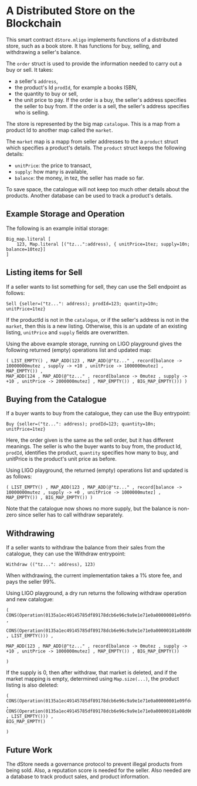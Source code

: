 # A Distributed Store on the Blockchain

This smart contract `dStore.mligo` implements functions of a distributed store, such as a book store.  It has functions for buy, selling, and withdrawing a seller's balance.

The `order` struct is used to provide the information needed to carry out a buy or sell.  It takes:

* a seller's `address`,
* the product's Id `prodId`, for example a books ISBN,
* the quantity to buy or sell,
* the unit price to  pay.
If the order is a buy, the seller's address specifies the seller to buy from.  If the order is a sell, the seller's address specifies who is selling.

The store is represented by the big map `catalogue`.  This is a map from a product Id to another map called the `market`.

The `market` map is a mapp from seller addresses to the a `product` struct which specifies a product's details.  The `product` struct keeps the following details:

* `unitPrice`: the price to transact,
* `supply`: how many is available,
* `balance`: the money, in tez, the seller has made so far.

To save space, the catalogue will not keep too much other details about the products.  Another database can be used to track a product's details.
## Example Storage and Operation
The following is an example initial storage:
    
    Big_map.literal [ 
        123, Map.literal [("tz...":address), { unitPrice=1tez; supply=10n; balance=10tez}]
    ]
## Listing items for Sell
If a seller wants to list something for sell, they can use the Sell endpoint as follows:

    Sell {seller=("tz...": address); prodId=123; quantity=10n; unitPrice=1tez}
    
If the productId is not in the `catalogue`, or if the seller's address is not in the `market`, then this is a new listing.  Otherwise, this is an update of an existing listing, `unitPrice` and `supply` fields are overwritten.

Using the above example storage, running on LIGO playground gives the following returned (empty) operations list and updated map:

    ( LIST_EMPTY() , MAP_ADD(123 , MAP_ADD(@"tz..." , record[balance -> 10000000mutez , supply -> +10 , unitPrice -> 1000000mutez] , MAP_EMPTY()) , 
    MAP_ADD(124 , MAP_ADD(@"tz..." , record[balance -> 0mutez , supply -> +10 , unitPrice -> 2000000mutez] , MAP_EMPTY()) , BIG_MAP_EMPTY())) )

## Buying from the Catalogue

If a buyer wants to buy from the catalogue, they can use the Buy entrypoint:

    Buy {seller=("tz...": address); prodId=123; quantity=10n; unitPrice=1tez}
    
Here, the order given is the same as the sell order, but it has different meanings.  The seller is who the buyer wants to buy from, the product Id, `prodId`, identifies the product, `quantity` specifies how many to buy, and unitPrice is the product's unit price as before.

Using LIGO playground, the returned (empty) operations list and updated is as follows:

    ( LIST_EMPTY() , MAP_ADD(123 , MAP_ADD(@"tz..." , record[balance -> 10000000mutez , supply -> +0 , unitPrice -> 1000000mutez] , MAP_EMPTY()) , BIG_MAP_EMPTY()) )
    
Note that the catalogue now shows no more supply, but the balance is non-zero since seller has to call withdraw separately.

## Withdrawing

If a seller wants to withdraw the balance from their sales from the catalogue, they can use the Withdraw entrypoint:

    Withdraw (("tz...": address), 123)

When withdrawing, the current implementation takes a 1% store fee, and pays the seller 99%.

Using LIGO playground, a dry run returns the following withdraw operation and new catalogue:
    
    (
    CONS(Operation(0135a1ec49145785df89178dcb6e96c9a9e1e71e0a00000001e09fdc04000002298c03ed7d454a101eb7022bc95f7e5f41ac7800) ,
    
    CONS(Operation(0135a1ec49145785df89178dcb6e96c9a9e1e71e0a00000101a08d060000282b6e1122d7da80e023828016518e4e041cd87500) , LIST_EMPTY())) , 

    MAP_ADD(123 , MAP_ADD(@"tz..." , record[balance -> 0mutez , supply -> +10 , unitPrice -> 1000000mutez] , MAP_EMPTY()) , BIG_MAP_EMPTY()) 
    
    )
    
If the supply is 0, then after withdraw, that market is deleted, and if the market mapping is empty, determined using `Map.size(...)`, the product listing is also deleted:

    (
    CONS(Operation(0135a1ec49145785df89178dcb6e96c9a9e1e71e0a00000001e09fdc04000002298c03ed7d454a101eb7022bc95f7e5f41ac7800) ,
    CONS(Operation(0135a1ec49145785df89178dcb6e96c9a9e1e71e0a00000101a08d060000282b6e1122d7da80e023828016518e4e041cd87500) , LIST_EMPTY())) , 
    BIG_MAP_EMPTY() 
    
    )

## Future Work

The dStore needs a governance protocol to prevent illegal products from being sold.  Also, a reputation score is needed for the seller.  Also needed are a database to track product sales, and product information.

